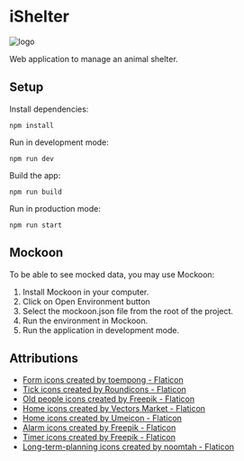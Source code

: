 # iShelter

![logo](https://user-images.githubusercontent.com/57297760/235951570-06e80cb9-4e08-4c7d-8dd1-099f98972b8d.jpg)

Web application to manage an animal shelter.

## Setup

Install dependencies:

```
npm install
```

Run in development mode:

```
npm run dev
```

Build the app:

```
npm run build
```

Run in production mode:

```
npm run start
```

## Mockoon

To be able to see mocked data, you may use Mockoon:

1. Install Mockoon in your computer.
2. Click on Open Environment button
3. Select the mockoon.json file from the root of the project.
4. Run the environment in Mockoon.
5. Run the application in development mode.

## Attributions

- <a href="https://www.flaticon.com/free-icons/form" title="form icons">Form icons created by toempong - Flaticon</a>
- <a href="https://www.flaticon.com/free-icons/tick" title="tick icons">Tick icons created by Roundicons - Flaticon</a>
- <a href="https://www.flaticon.com/free-icons/old-people" title="old people icons">Old people icons created by Freepik - Flaticon</a>
- <a href="https://www.flaticon.com/free-icons/home" title="home icons">Home icons created by Vectors Market - Flaticon</a>
- <a href="https://www.flaticon.com/free-icons/home" title="home icons">Home icons created by Umeicon - Flaticon</a>
- <a href="https://www.flaticon.com/free-icons/alarm" title="alarm icons">Alarm icons created by Freepik - Flaticon</a>
- <a href="https://www.flaticon.com/free-icons/timer" title="timer icons">Timer icons created by Freepik - Flaticon</a>
- <a href="https://www.flaticon.com/free-icons/long-term-planning" title="long-term-planning icons">Long-term-planning icons created by noomtah - Flaticon</a>
